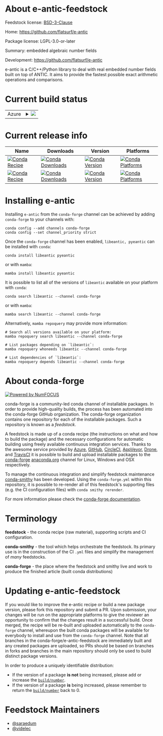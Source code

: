 About e-antic-feedstock
=======================

Feedstock license: [BSD-3-Clause](https://github.com/conda-forge/e-antic-feedstock/blob/main/LICENSE.txt)

Home: https://github.com/flatsurf/e-antic

Package license: LGPL-3.0-or-later

Summary: embedded algebraic number fields

Development: https://github.com/flatsurf/e-antic

e-antic is a C/C++/Python library to deal with real embedded number fields
built on top of ANTIC. It aims to provide the fastest possible exact
arithmetic operations and comparisons.


Current build status
====================


<table>
    
  <tr>
    <td>Azure</td>
    <td>
      <details>
        <summary>
          <a href="https://dev.azure.com/conda-forge/feedstock-builds/_build/latest?definitionId=6180&branchName=main">
            <img src="https://dev.azure.com/conda-forge/feedstock-builds/_apis/build/status/e-antic-feedstock?branchName=main">
          </a>
        </summary>
        <table>
          <thead><tr><th>Variant</th><th>Status</th></tr></thead>
          <tbody><tr>
              <td>linux_64_libflint3.0</td>
              <td>
                <a href="https://dev.azure.com/conda-forge/feedstock-builds/_build/latest?definitionId=6180&branchName=main">
                  <img src="https://dev.azure.com/conda-forge/feedstock-builds/_apis/build/status/e-antic-feedstock?branchName=main&jobName=linux&configuration=linux%20linux_64_libflint3.0" alt="variant">
                </a>
              </td>
            </tr><tr>
              <td>linux_64_libflint3.1</td>
              <td>
                <a href="https://dev.azure.com/conda-forge/feedstock-builds/_build/latest?definitionId=6180&branchName=main">
                  <img src="https://dev.azure.com/conda-forge/feedstock-builds/_apis/build/status/e-antic-feedstock?branchName=main&jobName=linux&configuration=linux%20linux_64_libflint3.1" alt="variant">
                </a>
              </td>
            </tr><tr>
              <td>linux_aarch64_libflint3.0</td>
              <td>
                <a href="https://dev.azure.com/conda-forge/feedstock-builds/_build/latest?definitionId=6180&branchName=main">
                  <img src="https://dev.azure.com/conda-forge/feedstock-builds/_apis/build/status/e-antic-feedstock?branchName=main&jobName=linux&configuration=linux%20linux_aarch64_libflint3.0" alt="variant">
                </a>
              </td>
            </tr><tr>
              <td>linux_aarch64_libflint3.1</td>
              <td>
                <a href="https://dev.azure.com/conda-forge/feedstock-builds/_build/latest?definitionId=6180&branchName=main">
                  <img src="https://dev.azure.com/conda-forge/feedstock-builds/_apis/build/status/e-antic-feedstock?branchName=main&jobName=linux&configuration=linux%20linux_aarch64_libflint3.1" alt="variant">
                </a>
              </td>
            </tr><tr>
              <td>linux_ppc64le_libflint3.0</td>
              <td>
                <a href="https://dev.azure.com/conda-forge/feedstock-builds/_build/latest?definitionId=6180&branchName=main">
                  <img src="https://dev.azure.com/conda-forge/feedstock-builds/_apis/build/status/e-antic-feedstock?branchName=main&jobName=linux&configuration=linux%20linux_ppc64le_libflint3.0" alt="variant">
                </a>
              </td>
            </tr><tr>
              <td>linux_ppc64le_libflint3.1</td>
              <td>
                <a href="https://dev.azure.com/conda-forge/feedstock-builds/_build/latest?definitionId=6180&branchName=main">
                  <img src="https://dev.azure.com/conda-forge/feedstock-builds/_apis/build/status/e-antic-feedstock?branchName=main&jobName=linux&configuration=linux%20linux_ppc64le_libflint3.1" alt="variant">
                </a>
              </td>
            </tr><tr>
              <td>osx_64_libflint3.0</td>
              <td>
                <a href="https://dev.azure.com/conda-forge/feedstock-builds/_build/latest?definitionId=6180&branchName=main">
                  <img src="https://dev.azure.com/conda-forge/feedstock-builds/_apis/build/status/e-antic-feedstock?branchName=main&jobName=osx&configuration=osx%20osx_64_libflint3.0" alt="variant">
                </a>
              </td>
            </tr><tr>
              <td>osx_64_libflint3.1</td>
              <td>
                <a href="https://dev.azure.com/conda-forge/feedstock-builds/_build/latest?definitionId=6180&branchName=main">
                  <img src="https://dev.azure.com/conda-forge/feedstock-builds/_apis/build/status/e-antic-feedstock?branchName=main&jobName=osx&configuration=osx%20osx_64_libflint3.1" alt="variant">
                </a>
              </td>
            </tr><tr>
              <td>osx_arm64_libflint3.0</td>
              <td>
                <a href="https://dev.azure.com/conda-forge/feedstock-builds/_build/latest?definitionId=6180&branchName=main">
                  <img src="https://dev.azure.com/conda-forge/feedstock-builds/_apis/build/status/e-antic-feedstock?branchName=main&jobName=osx&configuration=osx%20osx_arm64_libflint3.0" alt="variant">
                </a>
              </td>
            </tr><tr>
              <td>osx_arm64_libflint3.1</td>
              <td>
                <a href="https://dev.azure.com/conda-forge/feedstock-builds/_build/latest?definitionId=6180&branchName=main">
                  <img src="https://dev.azure.com/conda-forge/feedstock-builds/_apis/build/status/e-antic-feedstock?branchName=main&jobName=osx&configuration=osx%20osx_arm64_libflint3.1" alt="variant">
                </a>
              </td>
            </tr>
          </tbody>
        </table>
      </details>
    </td>
  </tr>
</table>

Current release info
====================

| Name | Downloads | Version | Platforms |
| --- | --- | --- | --- |
| [![Conda Recipe](https://img.shields.io/badge/recipe-libeantic-green.svg)](https://anaconda.org/conda-forge/libeantic) | [![Conda Downloads](https://img.shields.io/conda/dn/conda-forge/libeantic.svg)](https://anaconda.org/conda-forge/libeantic) | [![Conda Version](https://img.shields.io/conda/vn/conda-forge/libeantic.svg)](https://anaconda.org/conda-forge/libeantic) | [![Conda Platforms](https://img.shields.io/conda/pn/conda-forge/libeantic.svg)](https://anaconda.org/conda-forge/libeantic) |
| [![Conda Recipe](https://img.shields.io/badge/recipe-pyeantic-green.svg)](https://anaconda.org/conda-forge/pyeantic) | [![Conda Downloads](https://img.shields.io/conda/dn/conda-forge/pyeantic.svg)](https://anaconda.org/conda-forge/pyeantic) | [![Conda Version](https://img.shields.io/conda/vn/conda-forge/pyeantic.svg)](https://anaconda.org/conda-forge/pyeantic) | [![Conda Platforms](https://img.shields.io/conda/pn/conda-forge/pyeantic.svg)](https://anaconda.org/conda-forge/pyeantic) |

Installing e-antic
==================

Installing `e-antic` from the `conda-forge` channel can be achieved by adding `conda-forge` to your channels with:

```
conda config --add channels conda-forge
conda config --set channel_priority strict
```

Once the `conda-forge` channel has been enabled, `libeantic, pyeantic` can be installed with `conda`:

```
conda install libeantic pyeantic
```

or with `mamba`:

```
mamba install libeantic pyeantic
```

It is possible to list all of the versions of `libeantic` available on your platform with `conda`:

```
conda search libeantic --channel conda-forge
```

or with `mamba`:

```
mamba search libeantic --channel conda-forge
```

Alternatively, `mamba repoquery` may provide more information:

```
# Search all versions available on your platform:
mamba repoquery search libeantic --channel conda-forge

# List packages depending on `libeantic`:
mamba repoquery whoneeds libeantic --channel conda-forge

# List dependencies of `libeantic`:
mamba repoquery depends libeantic --channel conda-forge
```


About conda-forge
=================

[![Powered by
NumFOCUS](https://img.shields.io/badge/powered%20by-NumFOCUS-orange.svg?style=flat&colorA=E1523D&colorB=007D8A)](https://numfocus.org)

conda-forge is a community-led conda channel of installable packages.
In order to provide high-quality builds, the process has been automated into the
conda-forge GitHub organization. The conda-forge organization contains one repository
for each of the installable packages. Such a repository is known as a *feedstock*.

A feedstock is made up of a conda recipe (the instructions on what and how to build
the package) and the necessary configurations for automatic building using freely
available continuous integration services. Thanks to the awesome service provided by
[Azure](https://azure.microsoft.com/en-us/services/devops/), [GitHub](https://github.com/),
[CircleCI](https://circleci.com/), [AppVeyor](https://www.appveyor.com/),
[Drone](https://cloud.drone.io/welcome), and [TravisCI](https://travis-ci.com/)
it is possible to build and upload installable packages to the
[conda-forge](https://anaconda.org/conda-forge) [anaconda.org](https://anaconda.org/)
channel for Linux, Windows and OSX respectively.

To manage the continuous integration and simplify feedstock maintenance
[conda-smithy](https://github.com/conda-forge/conda-smithy) has been developed.
Using the ``conda-forge.yml`` within this repository, it is possible to re-render all of
this feedstock's supporting files (e.g. the CI configuration files) with ``conda smithy rerender``.

For more information please check the [conda-forge documentation](https://conda-forge.org/docs/).

Terminology
===========

**feedstock** - the conda recipe (raw material), supporting scripts and CI configuration.

**conda-smithy** - the tool which helps orchestrate the feedstock.
                   Its primary use is in the construction of the CI ``.yml`` files
                   and simplify the management of *many* feedstocks.

**conda-forge** - the place where the feedstock and smithy live and work to
                  produce the finished article (built conda distributions)


Updating e-antic-feedstock
==========================

If you would like to improve the e-antic recipe or build a new
package version, please fork this repository and submit a PR. Upon submission,
your changes will be run on the appropriate platforms to give the reviewer an
opportunity to confirm that the changes result in a successful build. Once
merged, the recipe will be re-built and uploaded automatically to the
`conda-forge` channel, whereupon the built conda packages will be available for
everybody to install and use from the `conda-forge` channel.
Note that all branches in the conda-forge/e-antic-feedstock are
immediately built and any created packages are uploaded, so PRs should be based
on branches in forks and branches in the main repository should only be used to
build distinct package versions.

In order to produce a uniquely identifiable distribution:
 * If the version of a package **is not** being increased, please add or increase
   the [``build/number``](https://docs.conda.io/projects/conda-build/en/latest/resources/define-metadata.html#build-number-and-string).
 * If the version of a package **is** being increased, please remember to return
   the [``build/number``](https://docs.conda.io/projects/conda-build/en/latest/resources/define-metadata.html#build-number-and-string)
   back to 0.

Feedstock Maintainers
=====================

* [@saraedum](https://github.com/saraedum/)
* [@videlec](https://github.com/videlec/)

